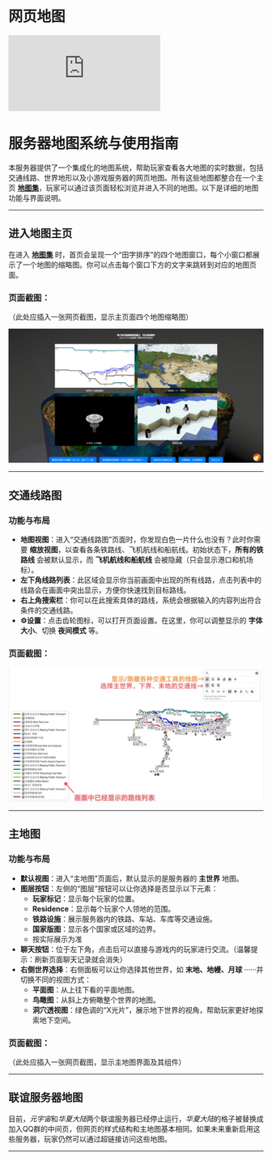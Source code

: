 # 网页地图

<iframe src="http://earthvillage.top:33020/" scrolling="no" border="0" frameborder="no" framespacing="0" allowfullscreen="true"></iframe>

# 服务器地图系统与使用指南

本服务器提供了一个集成化的地图系统，帮助玩家查看各大地图的实时数据，包括交通线路、世界地形以及小游戏服务器的网页地图。所有这些地图都整合在一个主页 **[地图集](http://map.earthvillage.top)**，玩家可以通过该页面轻松浏览并进入不同的地图。以下是详细的地图功能与界面说明。

---

## **进入地图主页**

在进入 **[地图集](http://map.earthvillage.top)** 时，首页会呈现一个“田字排序”的四个地图窗口，每个小窗口都展示了一个地图的缩略图。你可以点击每个窗口下方的文字来跳转到对应的地图页面。

### **页面截图**：  
（此处应插入一张网页截图，显示主页面四个地图缩略图）

![](/others/地图/主页.png)

---

## **交通线路图**

### **功能与布局**

- **地图视图**：进入“交通线路图”页面时，你发现白色一片什么也没有？此时你需要 **缩放视图**，以查看各条铁路线、飞机航线和船航线。初始状态下，**所有的铁路线** 会被默认显示，而 **飞机航线和船航线** 会被隐藏（只会显示港口和机场标）。
- **左下角线路列表**：此区域会显示你当前画面中出现的所有线路，点击列表中的线路会在画面中突出显示，方便你快速找到目标路线。
- **右上角搜索栏**：你可以在此搜索具体的路线，系统会根据输入的内容列出符合条件的交通线路。
- **⚙设置**：点击齿轮图标，可以打开页面设置。在这里，你可以调整显示的 **字体大小**、切换 **夜间模式** 等。
  
### **页面截图**：
  
![](/others/地图/交通线路图.jpg)

---

## **主地图**

### **功能与布局**

- **默认视图**：进入“主地图”页面后，默认显示的是服务器的 **主世界** 地图。
- **图层按钮**：左侧的“图层”按钮可以让你选择是否显示以下元素：
  - **玩家标记**：显示每个玩家的位置。
  - **Residence**：显示每个玩家个人领地的范围。
  - **铁路设施**：展示服务器内的铁路、车站、车库等交通设施。
  - **国家版图**：显示各个国家或区域的边界。
  - 按实际展示为准
- **聊天按钮**：位于左下角，点击后可以直接与游戏内的玩家进行交流。（温馨提示：刷新页面聊天记录就会消失）
- **右侧世界选择**：右侧面板可以让你选择其他世界，如 **末地、地幔、月球** ······并切换不同的视图方式：
  - **平面图**：从上往下看的平面地图。
  - **鸟瞰图**：从斜上方俯瞰整个世界的地图。
  - **洞穴透视图**：绿色调的“X光片”，展示地下世界的视角，帮助玩家更好地探索地下空间。

### **页面截图**：  
（此处应插入一张网页截图，显示主地图界面及其组件）

---

## **联谊服务器地图**

目前，*元宇宙*和*华夏大陆*两个联谊服务器已经停止运行，*华夏大陆*的格子被替换成加入QQ群的中间页，但网页的样式结构和主地图基本相同。如果未来重新启用这些服务器，玩家仍然可以通过超链接访问这些地图。

---